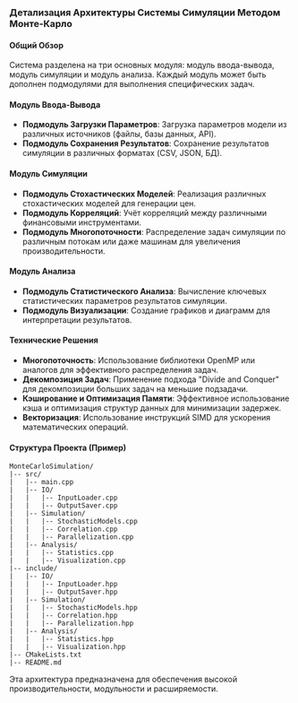 ### Детализация Архитектуры Системы Симуляции Методом Монте-Карло

#### Общий Обзор

Система разделена на три основных модуля: модуль ввода-вывода, модуль симуляции и модуль анализа. Каждый модуль может быть дополнен подмодулями для выполнения специфических задач.

#### Модуль Ввода-Вывода

- **Подмодуль Загрузки Параметров**: Загрузка параметров модели из различных источников (файлы, базы данных, API).
- **Подмодуль Сохранения Результатов**: Сохранение результатов симуляции в различных форматах (CSV, JSON, БД).

#### Модуль Симуляции

- **Подмодуль Стохастических Моделей**: Реализация различных стохастических моделей для генерации цен.
- **Подмодуль Корреляций**: Учёт корреляций между различными финансовыми инструментами.
- **Подмодуль Многопоточности**: Распределение задач симуляции по различным потокам или даже машинам для увеличения производительности.

#### Модуль Анализа

- **Подмодуль Статистического Анализа**: Вычисление ключевых статистических параметров результатов симуляции.
- **Подмодуль Визуализации**: Создание графиков и диаграмм для интерпретации результатов.

#### Технические Решения

- **Многопоточность**: Использование библиотеки OpenMP или аналогов для эффективного распределения задач.
- **Декомпозиция Задач**: Применение подхода "Divide and Conquer" для декомпозиции больших задач на меньшие подзадачи.
- **Кэширование и Оптимизация Памяти**: Эффективное использование кэша и оптимизация структур данных для минимизации задержек.
- **Векторизация**: Использование инструкций SIMD для ускорения математических операций.

#### Структура Проекта (Пример)

```
MonteCarloSimulation/
|-- src/
|   |-- main.cpp
|   |-- IO/
|   |   |-- InputLoader.cpp
|   |   |-- OutputSaver.cpp
|   |-- Simulation/
|   |   |-- StochasticModels.cpp
|   |   |-- Correlation.cpp
|   |   |-- Parallelization.cpp
|   |-- Analysis/
|   |   |-- Statistics.cpp
|   |   |-- Visualization.cpp
|-- include/
|   |-- IO/
|   |   |-- InputLoader.hpp
|   |   |-- OutputSaver.hpp
|   |-- Simulation/
|   |   |-- StochasticModels.hpp
|   |   |-- Correlation.hpp
|   |   |-- Parallelization.hpp
|   |-- Analysis/
|   |   |-- Statistics.hpp
|   |   |-- Visualization.hpp
|-- CMakeLists.txt
|-- README.md
```

Эта архитектура предназначена для обеспечения высокой производительности, модульности и расширяемости.
